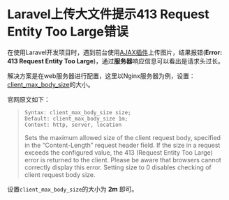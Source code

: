 # Laravel上传大文件提示413 Request Entity Too Large错误

在使用Laravel开发项目时，遇到前台使用[AJAX插件](http://zui.sexy/#view/uploader/2)上传图片，结果报错\(**Error: 413 Request Entity Too Large**\)，通过**服务器**响应信息可以看出是请求头过长。

解决方案是在web服务器进行配置，这里以Nginx服务器为例，设置：[client\_max\_body\_size](http://nginx.org/en/docs/http/ngx_http_core_module.html#client_max_body_size)的大小。

官网原文如下：

> ```
> Syntax: client_max_body_size size;
> Default: client_max_body_size 1m;
> Context: http, server, location
> ```
>
> Sets the maximum allowed size of the client request body, specified in the “Content-Length” request header field. If the size in a request exceeds the configured value, the 413 \(Request Entity Too Large\) error is returned to the client. Please be aware that browsers cannot correctly display this error. Setting size to 0 disables checking of client request body size.

设置`client_max_body_size`的大小为 **2m** 即可。



